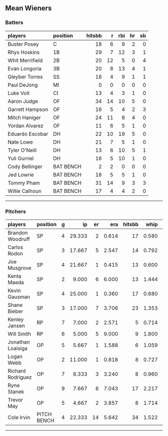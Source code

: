 ## Mean Wieners

### Batters

 
|players         |position  | hitsbb|  r| rbi| hr| sb| 
|:---------------|:---------|------:|--:|---:|--:|--:| 
|Buster Posey    |C         |     18|  6|   9|  2|  0| 
|Rhys Hoskins    |1B        |     29|  7|  12|  3|  1| 
|Whit Merrifield |2B        |     20| 12|   5|  0|  4| 
|Evan Longoria   |3B        |     20|  8|  13|  4|  1| 
|Gleyber Torres  |SS        |     18|  4|   9|  1|  1| 
|Paul DeJong     |MI        |      0|  0|   0|  0|  0| 
|Luke Voit       |CI        |     13|  4|   3|  1|  0| 
|Aaron Judge     |OF        |     34| 14|  10|  5|  0| 
|Garrett Hampson |OF        |     16|  5|   4|  2|  3| 
|Mitch Haniger   |OF        |     24| 11|   8|  4|  0| 
|Yordan Alvarez  |OF        |     11|  6|   5|  1|  0| 
|Eduardo Escobar |DH        |     22| 10|  19|  5|  0| 
|Nate Lowe       |DH        |     21|  7|   5|  1|  0| 
|Tyler O'Neill   |DH        |     13|  6|  10|  5|  1| 
|Yuli Gurriel    |DH        |     16|  5|  10|  1|  0| 
|Cody Bellinger  |BAT BENCH |      2|  2|   0|  0|  0| 
|Jed Lowrie      |BAT BENCH |     18|  5|   5|  1|  0| 
|Tommy Pham      |BAT BENCH |     31| 14|   9|  3|  3| 
|Willie Calhoun  |BAT BENCH |     17|  4|   4|  2|  0| 

* * *

### Pitchers

 
|players           |position    |  g|     ip| er|   era| hitsbb|  whip| so|  w| sv| 
|:-----------------|:-----------|--:|------:|--:|-----:|------:|-----:|--:|--:|--:| 
|Brandon Woodruff  |SP          |  4| 29.333|  2| 0.614|     17| 0.580| 32|  2|  0| 
|Carlos Rodon      |SP          |  3| 17.667|  5| 2.547|     14| 0.792| 28|  0|  0| 
|Joe Musgrove      |SP          |  4| 21.667|  1| 0.415|     13| 0.600| 25|  2|  0| 
|Kenta Maeda       |SP          |  2|  9.000|  6| 6.000|     13| 1.444|  8|  0|  0| 
|Kevin Gausman     |SP          |  4| 25.000|  1| 0.360|     17| 0.680| 36|  3|  0| 
|Shane Bieber      |SP          |  3| 17.000|  7| 3.706|     23| 1.353| 25|  1|  0| 
|Kenley Jansen     |RP          |  7|  7.000|  2| 2.571|      5| 0.714| 10|  0|  6| 
|Will Smith        |RP          |  6|  5.000|  5| 9.000|      9| 1.800|  8|  1|  1| 
|Jonathan Loaisiga |OP          |  5|  5.667|  1| 1.588|      6| 1.059|  3|  1|  1| 
|Logan Webb        |OP          |  2| 11.000|  1| 0.818|      8| 0.727| 11|  2|  0| 
|Richard Rodriguez |OP          |  7|  8.333|  3| 3.240|      8| 0.960|  5|  2|  0| 
|Ryne Stanek       |OP          |  9|  7.667|  6| 7.043|     17| 2.217|  8|  0|  0| 
|Trevor May        |OP          |  5|  4.667|  2| 3.857|      8| 1.714|  6|  0|  0| 
|Cole Irvin        |PITCH BENCH |  4| 22.333| 14| 5.642|     34| 1.522|  8|  0|  0| 


* * *


